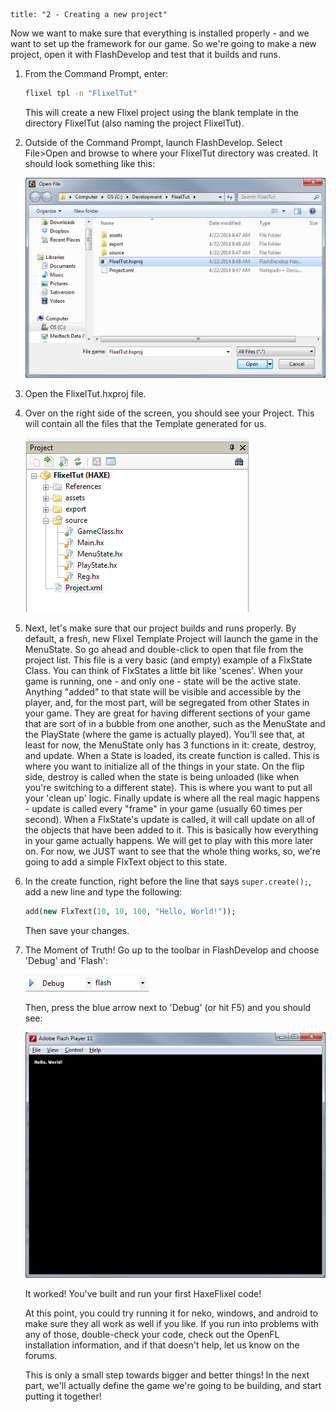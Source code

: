 ```
title: "2 - Creating a new project"
```

Now we want to make sure that everything is installed properly - and we want to set up the framework for our game. So we're going to make a new project, open it with FlashDevelop and test that it builds and runs.

1. From the Command Prompt, enter:

	```bash
	flixel tpl -n "FlixelTut"
	```
	This will create a new Flixel project using the blank template in the directory FlixelTut (also naming the project FlixelTut).
	
2. Outside of the Command Prompt, launch FlashDevelop. Select File>Open and browse to where your FlixelTut directory was created. It should look something like this:

	![](../images/04_tutorial/0001.png)

3. Open the FlixelTut.hxproj file.

4. Over on the right side of the screen, you should see your Project. This will contain all the files that the Template generated for us.

	![](../images/04_tutorial/0002.png)

5. Next, let's make sure that our project builds and runs properly. By default, a fresh, new Flixel Template Project will launch the game in the MenuState. So go ahead and double-click to open that file from the project list.
	This file is a very basic (and empty) example of a FlxState Class. You can think of FlxStates a little bit like 'scenes'. When your game is running, one - and only one - state will be the active state. Anything "added" to that state will be visible and accessible by the player, and, for the most part, will be segregated from other States in your game.
	They are great for having different sections of your game that are sort of in a bubble from one another, such as the 	MenuState and the PlayState (where the game is actually played).
	You'll see that, at least for now, the MenuState only has 3 functions in it: create, destroy, and update.
	When a State is loaded, its create function is called. This is where you want to initialize all of the things in your state. On the flip side, destroy is called when the state is being unloaded (like when you're switching to a different state). This is where you want to put all your 'clean up' logic.
	Finally update is where all the real magic happens - update is called every "frame" in your game (usually 60 times per second). When a FlxState's update is called, it will call update on all of the objects that have been added to it. This is basically how everything in your game actually happens. We will get to play with this more later on.
	For now, we JUST want to see that the whole thing works, so, we're going to add a simple FlxText object to this state.

6. In the create function, right before the line that says `super.create();`, add a new line and type the following:

	```haxe
	add(new FlxText(10, 10, 100, "Hello, World!"));
	```
	Then save your changes.

7. The Moment of Truth! Go up to the toolbar in FlashDevelop and choose 'Debug' and 'Flash':

	![](../images/04_tutorial/0002b.png)

	Then, press the blue arrow next to 'Debug' (or hit F5) and you should see:
	
	![](../images/04_tutorial/0003.png)

	It worked! You've built and run your first HaxeFlixel code!

	At this point, you could try running it for neko, windows, and android to make sure they all work as well if you like. If you run into problems with any of those, double-check your code, check out the OpenFL installation information, and if that doesn't help, let us know on the forums.

	This is only a small step towards bigger and better things! In the next part, we'll actually define the game we're going to be building, and start putting it together!

